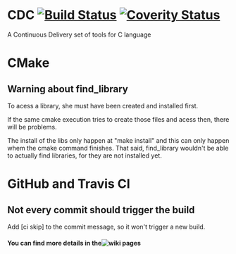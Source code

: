 # CDC [![Build Status](https://travis-ci.org/Felipe-Thorn/CDC.svg?branch=master)](https://travis-ci.org/Felipe-Thorn/CDC) [![Coverity Status](https://scan.coverity.com/projects/14980/badge.svg)]("https://scan.coverity.com/projects/cdc)
A Continuous Delivery set of tools for C language

# CMake

## Warning about find_library
To acess a library, she must have been created and installed first.

If the same cmake execution tries to create those files and acess then, there will be problems.

The install of the libs only happen at "make install" and this can only happen whem the cmake command finishes. 
That said, find_library wouldn't be able to actually find libraries, for they are not installed yet.


# GitHub and Travis CI

## Not every commit should trigger the build

Add [ci skip] to the commit message, so it won't trigger a new build.

#### You can find more details in the![ wiki pages](https://github.com/Felipe-Thorn/CDC/wiki)
